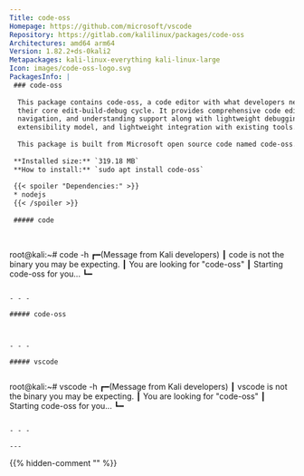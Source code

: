 ```yaml
---
Title: code-oss
Homepage: https://github.com/microsoft/vscode
Repository: https://gitlab.com/kalilinux/packages/code-oss
Architectures: amd64 arm64
Version: 1.82.2+ds-0kali2
Metapackages: kali-linux-everything kali-linux-large 
Icon: images/code-oss-logo.svg
PackagesInfo: |
 ### code-oss
 
  This package contains code-oss, a code editor with what developers need for
  their core edit-build-debug cycle. It provides comprehensive code editing,
  navigation, and understanding support along with lightweight debugging, a rich
  extensibility model, and lightweight integration with existing tools.
   
  This package is built from Microsoft open source code named code-oss.
 
 **Installed size:** `319.18 MB`  
 **How to install:** `sudo apt install code-oss`  
 
 {{< spoiler "Dependencies:" >}}
 * nodejs
 {{< /spoiler >}}
 
 ##### code
 
 
 ```
 root@kali:~# code -h
 ┏━(Message from Kali developers)
 ┃ code is not the binary you may be expecting.
 ┃ You are looking for \"code-oss\"
 ┃ Starting code-oss for you...
 ┗━
 ```
 
 - - -
 
 ##### code-oss
 
 
 
 - - -
 
 ##### vscode
 
 
 ```
 root@kali:~# vscode -h
 ┏━(Message from Kali developers)
 ┃ vscode is not the binary you may be expecting.
 ┃ You are looking for \"code-oss\"
 ┃ Starting code-oss for you...
 ┗━
 ```
 
 - - -
 
---
```

{{% hidden-comment "<!--Do not edit anything above this line-->" %}}
